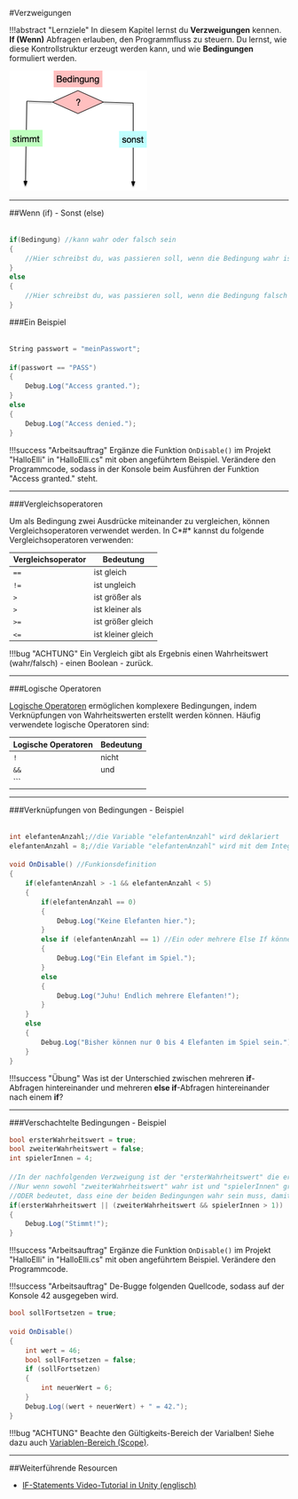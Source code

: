#Verzweigungen

!!!abstract "Lernziele"
    In diesem Kapitel lernst du **Verzweigungen** kennen. **If (Wenn)** Abfragen erlauben, den Programmfluss zu steuern. Du lernst, wie diese Kontrollstruktur erzeugt werden kann, und wie **Bedingungen** formuliert werden.

![Verzweigung](img/conditional.png)

---

##Wenn (if) - Sonst (else)

``` C#

if(Bedingung) //kann wahr oder falsch sein
{
	//Hier schreibst du, was passieren soll, wenn die Bedingung wahr ist
}
else
{
	//Hier schreibst du, was passieren soll, wenn die Bedingung falsch ist
}

```

###Ein Beispiel

``` C#

String passwort = "meinPasswort";

if(passwort == "PASS") 
{
	Debug.Log("Access granted.");
}
else
{
	Debug.Log("Access denied.");
}

```

!!!success "Arbeitsauftrag"
    Ergänze die Funktion ```OnDisable()``` im Projekt "HalloElli" in "HalloElli.cs" mit oben angeführtem Beispiel. Verändere den Programmcode, sodass in der Konsole beim Ausführen der Funktion "Access granted." steht. 

---

###Vergleichsoperatoren

Um als Bedingung zwei Ausdrücke miteinander zu vergleichen, können Vergleichsoperatoren verwendet werden. In C*#* kannst du folgende Vergleichsoperatoren verwenden:

| Vergleichsoperator | Bedeutung          |
| ------------------ | ------------------ |
| ```==```           | ist gleich         |
| ```!=```           | ist ungleich       |
| ```>```            | ist größer als     |
| ```>```            | ist kleiner als    |
| ```>=```           | ist größer gleich  |
| ```<=```           | ist kleiner gleich |

!!!bug "ACHTUNG"
    Ein Vergleich gibt als Ergebnis einen Wahrheitswert (wahr/falsch) - einen Boolean - zurück.

---

###Logische Operatoren

[Logische Operatoren](operators.md) ermöglichen komplexere Bedingungen, indem Verknüpfungen von Wahrheitswerten erstellt werden können.
Häufig verwendete logische Operatoren sind:

| Logische Operatoren | Bedeutung          |
| ------------------- | ------------------ |
| ```!```             | nicht              |
| ```&&```            | und                |
| ```||```            | oder               |


---

###Verknüpfungen von Bedingungen - Beispiel

``` C#

int elefantenAnzahl;//die Variable "elefantenAnzahl" wird deklariert
elefantenAnzahl = 8;//die Variable "elefantenAnzahl" wird mit dem Integer-Wert 8 initialisiert.

void OnDisable() //Funkionsdefinition
{
	if(elefantenAnzahl > -1 && elefantenAnzahl < 5)
	{
		if(elefantenAnzahl == 0)
		{
			Debug.Log("Keine Elefanten hier.");
		}
		else if (elefantenAnzahl == 1) //Ein oder mehrere Else If können eine If-Abfrage ergänzen.
		{
			Debug.Log("Ein Elefant im Spiel.");
		}
		else
		{
			Debug.Log("Juhu! Endlich mehrere Elefanten!");
		}
	}
	else
	{
		Debug.Log("Bisher können nur 0 bis 4 Elefanten im Spiel sein.");
	}
}

```

!!!success "Übung"
	Was ist der Unterschied zwischen mehreren **if**-Abfragen hintereinander und mehreren **else if**-Abfragen hintereinander nach einem **if**?

--- 

###Verschachtelte Bedingungen - Beispiel

``` C#
bool ersterWahrheitswert = true;
bool zweiterWahrheitswert = false;
int spielerInnen = 4;

//In der nachfolgenden Verzweigung ist der "ersterWahrheitswert" die erste Bedingung der ODER-Verknüpfung, die Klammer der zweite.
//Nur wenn sowohl "zweiterWahrheitswert" wahr ist und "spielerInnen" größer 1 ist, ist die zweite Bedingung wahr.
//ODER bedeutet, dass eine der beiden Bedingungen wahr sein muss, damit die Verknüpfung wahr ist.
if(ersterWahrheitswert || (zweiterWahrheitswert && spielerInnen > 1))
{
	Debug.Log("Stimmt!");
}
```

!!!success "Arbeitsauftrag"
    Ergänze die Funktion ```OnDisable()``` im Projekt "HalloElli" in "HalloElli.cs" mit oben angeführtem Beispiel. Verändere den Programmcode.
	
!!!success "Arbeitsauftrag"
    De-Bugge folgenden Quellcode, sodass auf der Konsole 42 ausgegeben wird.
	

``` C#
bool sollFortsetzen = true;

void OnDisable()
{
	int wert = 46;
	bool sollFortsetzen = false;
	if (sollFortsetzen)
	{
		int neuerWert = 6;
	}
	Debug.Log((wert + neuerWert) + " = 42.");
}

```

!!!bug "ACHTUNG"
    Beachte den Gültigkeits-Bereich der Varialben! Siehe dazu auch [Variablen-Bereich (Scope)](variables.md).

---

##Weiterführende Resourcen

* [IF-Statements Video-Tutorial in Unity (englisch)](https://unity3d.com/learn/tutorials/topics/scripting/if-statements)